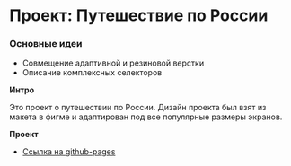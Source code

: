 # Проект: Путешествие по России

### Основные идеи
* Совмещение адаптивной и резиновой верстки 
* Описание комплексных селекторов

**Интро**

Это проект о путешествии по России.
Дизайн проекта был взят из макета в фигме и адаптирован под все популярные размеры экранов.

**Проект**

* [Ссылка на github-pages](https://shamsievartyom.github.io/russian-travel-bootcamp/index.html)
